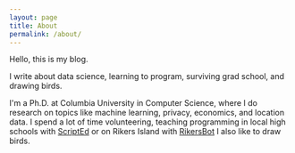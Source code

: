 ```yaml
---
layout: page
title: About
permalink: /about/
---
```


Hello, this is my blog.

I write about data science, learning to program, surviving grad school, and drawing birds.

I'm a Ph.D. at Columbia University in Computer Science, where I do research on topics like machine learning, privacy, economics, and location data.
I spend a lot of time volunteering, teaching programming in local high schools with [ScriptEd](http://scripted.org) or on Rikers Island with [RikersBot](http://www.digitalstorytellinglab.com/projects/rikers-bot/)
I also like to draw birds.

